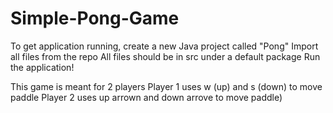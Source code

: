 # Simple-Pong-Game

To get application running, create a new Java project called "Pong"
Import all files from the repo
All files should be in src under a default package
Run the application!

This game is meant for 2 players
Player 1 uses w (up) and s (down) to move paddle
Player 2 uses up arrown and down arrove to move paddle)

